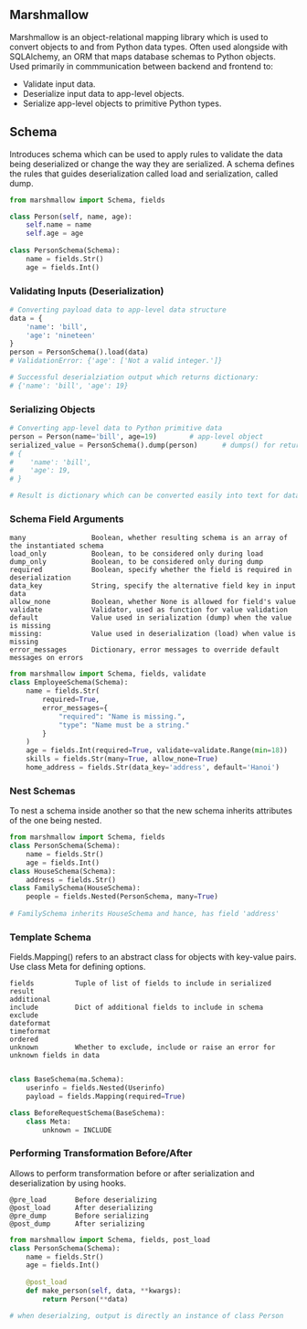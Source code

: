 ## Marshmallow
Marshmallow is an object-relational mapping library which is used to convert objects to and from Python data types. Often used alongside with SQLAlchemy, an ORM that maps
database schemas to Python objects. Used primarily in commmunication between backend and frontend to:
- Validate input data.
- Deserialize input data to app-level objects.
- Serialize app-level objects to primitive Python types.

## Schema
Introduces schema which can be used to apply rules to validate the data being deserialized or change the way they are serialized. A schema defines the rules that guides deserialization called load and serialization, called dump. 
```python 
from marshmallow import Schema, fields

class Person(self, name, age):
    self.name = name
    self.age = age
    
class PersonSchema(Schema):
    name = fields.Str()
    age = fields.Int()
```
### Validating Inputs (Deserialization)
```python
# Converting payload data to app-level data structure
data = {
    'name': 'bill',
    'age': 'nineteen'
}
person = PersonSchema().load(data)
# ValidationError: {'age': ['Not a valid integer.']}

# Successful deserialziation output which returns dictionary:
# {'name': 'bill', 'age': 19}
```
### Serializing Objects
```python
# Converting app-level data to Python primitive data
person = Person(name='bill', age=19)        # app-level object
serialized_value = PersonSchema().dump(person)      # dumps() for returning JSON-encoded, dump() for dict
# { 
#    'name': 'bill',
#    'age': 19,
# }

# Result is dictionary which can be converted easily into text for database storage.
```
### Schema Field Arguments
```
many                Boolean, whether resulting schema is an array of the instantiated schema
load_only           Boolean, to be considered only during load
dump_only           Boolean, to be considered only during dump
required            Boolean, specify whether the field is required in deserialization
data_key            String, specify the alternative field key in input data
allow_none          Boolean, whether None is allowed for field's value
validate            Validator, used as function for value validation
default             Value used in serialization (dump) when the value is missing
missing:            Value used in deserialization (load) when value is missing
error_messages      Dictionary, error messages to override default messages on errors
```
```python
from marshmallow import Schema, fields, validate
class EmployeeSchema(Schema):
    name = fields.Str(
        required=True, 
        error_messages={
            "required": "Name is missing.", 
            "type": "Name must be a string."
        }
    )
    age = fields.Int(required=True, validate=validate.Range(min=18))
    skills = fields.Str(many=True, allow_none=True)
    home_address = fields.Str(data_key='address', default='Hanoi')
```
### Nest Schemas
To nest a schema inside another so that the new schema inherits attributes of the one being nested.
```python
from marshmallow import Schema, fields
class PersonSchema(Schema):
    name = fields.Str()
    age = fields.Int()
class HouseSchema(Schema):
    address = fields.Str()
class FamilySchema(HouseSchema):
    people = fields.Nested(PersonSchema, many=True)
    
# FamilySchema inherits HouseSchema and hance, has field 'address'
```

### Template Schema
Fields.Mapping() refers to an abstract class for objects with key-value pairs. Use class Meta for defining options. 
```
fields          Tuple of list of fields to include in serialized result
additional
include         Dict of additional fields to include in schema
exclude
dateformat
timeformat
ordered
unknown         Whether to exclude, include or raise an error for unknown fields in data
```
```py

class BaseSchema(ma.Schema):
    userinfo = fields.Nested(Userinfo)
    payload = fields.Mapping(required=True)

class BeforeRequestSchema(BaseSchema):
    class Meta:
        unknown = INCLUDE
```


### Performing Transformation Before/After
Allows to perform transformation before or after serialization and deserialization by using hooks.
```
@pre_load       Before deserializing
@post_load      After deserializing
@pre_dump       Before serializing
@post_dump      After serializing
```
```python
from marshmallow import Schema, fields, post_load
class PersonSchema(Schema):
    name = fields.Str()
    age = fields.Int()
    
    @post_load
    def make_person(self, data, **kwargs):
        return Person(**data)

# when deserialzing, output is directly an instance of class Person
```
